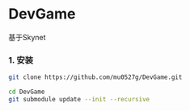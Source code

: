 # DevGame
基于Skynet

### 1. 安装
```bash
git clone https://github.com/mu0527g/DevGame.git

cd DevGame
git submodule update --init --recursive

```